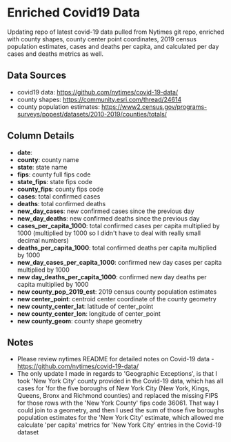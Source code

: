 # Enriched Covid19 Data

Updating repo of latest covid-19 data pulled from Nytimes git repo, enriched with county shapes, county center point coordinates, 2019 census population estimates, cases and deaths per capita, and calculated per day cases and deaths metrics as well.

## Data Sources
- covid19 data: https://github.com/nytimes/covid-19-data/
- county shapes: https://community.esri.com/thread/24614
- county population estimates: https://www2.census.gov/programs-surveys/popest/datasets/2010-2019/counties/totals/


## Column Details
- **date**: 
- **county**: county name
- **state**: state name
- **fips**: county full fips code
- **state_fips**: state fips code
- **county_fips**: county fips code
- **cases**: total confirmed cases
- **deaths**: total confirmed deaths
- **new_day_cases**: new confirmed cases since the previous day
- **new_day_deaths**: new confirmed deaths since the previous day
- **cases_per_capita_1000**: total confirmed cases per capita multiplied by 1000 (multiplied by 1000 so I didn't have to deal with really small decimal numbers)
- **deaths_per_capita_1000**: total confirmed deaths per capita multiplied by 1000 
- **new_day_cases_per_capita_1000**: confirmed new day cases per capita multiplied by 1000 
- **new day_deaths_per_capita_1000**: confirmed new day deaths per capita multiplied by 1000 
- **new county_pop_2019_est**: 2019 census county population estimates
- **new center_point**: centroid center coordinate of the county geometry 
- **new county_center_lat**: latitude of center_point
- **new county_center_lon**: longitude of center_point
- **new county_geom**: county shape geometry

## Notes
- Please review nytimes README for detailed notes on Covid-19 data - https://github.com/nytimes/covid-19-data/
- The only update I made in regards to 'Geographic Exceptions', is that I took 'New York City' county provided in the Covid-19 data, which has all cases for 'for the five boroughs of New York City (New York, Kings, Queens, Bronx and Richmond counties) and replaced the missing FIPS for those rows with the 'New York County' fips code 36061. That way  I could join to a geometry, and then I used the sum of those five boroughs population estimates for the 'New York City' estimate, which allowed me calculate 'per capita' metrics for  'New York City' entries in the Covid-19 dataset
